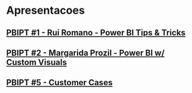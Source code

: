 # Apresentacoes

## [PBIPT #1 - Rui Romano - Power BI Tips & Tricks](PBIPT_1)

## [PBIPT #2 - Margarida Prozil - Power BI w/ Custom Visuals](PBIPT_2)

## [PBIPT #5 - Customer Cases](PBIPT_5)
